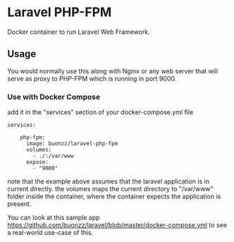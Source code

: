 # Laravel PHP-FPM

Docker container to run Laravel Web Framework.


## Usage

You would normally use this along with Nginx or any web server that will serve as proxy to PHP-FPM which is running in port 9000.


### Use with Docker Compose

add it in the "services" section of your docker-compose.yml file

```
services:

    php-fpm:
      image: buonzz/laravel-php-fpm
      volumes:
        - ./:/var/www
      expose:
        - "9000"
```


note that the example above assumes that the laravel application is in current directly. the volumes maps the current directory to "/var/www" folder inside the container, where the container expects the application is present.

You can look at this sample app https://github.com/buonzz/laravel/blob/master/docker-compose.yml to see a real-world use-case of this.
